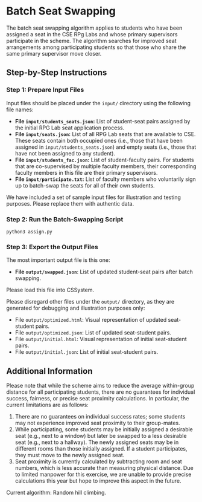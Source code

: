 # Batch Seat Swapping

The batch seat swapping algorithm applies to students who have been assigned a
seat in the CSE RPg Labs and whose primary supervisors participate in the
scheme.  The algorithm searches for improved seat arrangements among
participating students so that those who share the same primary supervisor
move closer.

## Step-by-Step Instructions

### Step 1: Prepare Input Files

Input files should be placed under the `input/` directory using the following
file names:

* **File `input/students_seats.json`:** List of student-seat pairs assigned by the
  initial RPG Lab seat application process.
* **File `input/seats.json`:** List of all RPG Lab seats that are available to CSE.
  These seats contain both occupied ones (i.e., those that have been assigned
  in `input/students_seats.json`) and empty seats (i.e., those that have not been
  assigned to any student).
* **File `input/students_fac.json`:** List of student-faculty pairs. For students
  that are co-supervised by multiple faculty members, their corresponding faculty
  members in this file are their primary supervisors.
* **File `input/participate.txt`:** List of faculty members who voluntarily
  sign up to batch-swap the seats for all of their own students.

We have included a set of sample input files for illustration and testing
purposes.  Please replace them with authentic data.

### Step 2: Run the Batch-Swapping Script

```
python3 assign.py
```

### Step 3: Export the Output Files

The most important output file is this one:

* **File `output/swapped.json`**: List of updated student-seat pairs after
  batch swapping.

Please load this file into CSSystem. 

Please disregard other files under the `output/` directory, as they are
generated for debugging and illustration purposes only:

* File `output/optimized.html`: Visual representation of updated seat-student
  pairs.
* File `output/optimized.json`: List of updated seat-student pairs.
* File `output/initial.html`: Visual representation of initial seat-student
  pairs.
* File `output/initial.json`: List of initial seat-student pairs.


## Additional Information

Please note that while the scheme aims to reduce the average within-group
distance for all participating students, there are no guarantees for individual
success, fairness, or precise seat proximity calculations. In particular, the
current limitations are as follows:

  1. There are no guarantees on individual success rates; some students may not
     experience improved seat proximity to their group-mates.
  2. While participating, some students may be initially assigned a desirable
     seat (e.g., next to a window) but later be swapped to a less desirable
     seat (e.g., next to a hallway). The newly assigned seats may be in
     different rooms than those initially assigned. If a student participates,
     they must move to the newly assigned seat.
  3. Seat proximity is currently calculated by subtracting room and seat
     numbers, which is less accurate than measuring physical distance. Due to
     limited manpower for this exercise, we are unable to provide precise
     calculations this year but hope to improve this aspect in the future.

Current algorithm: Random hill climbing.
